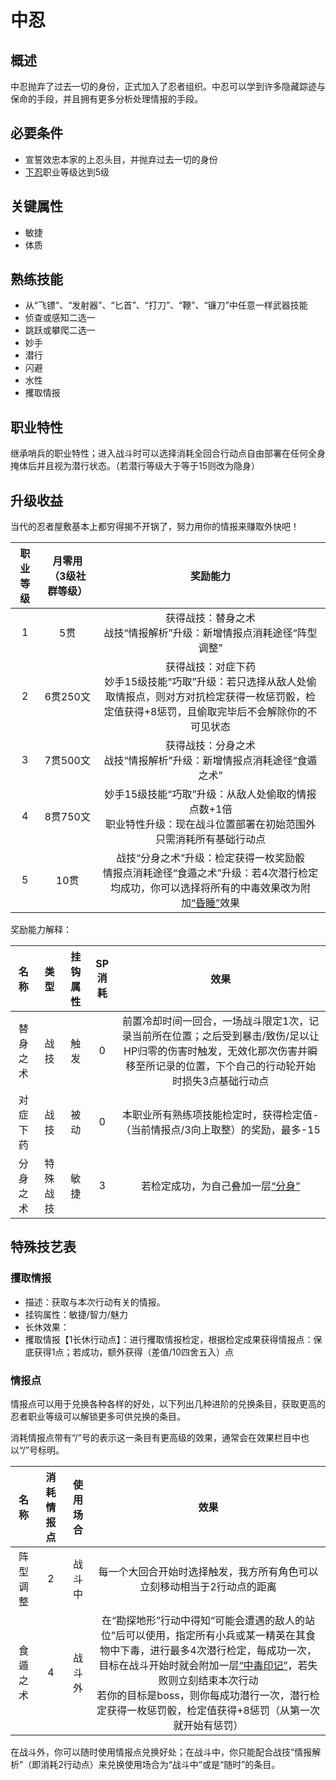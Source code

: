 # 中忍

## 概述

中忍抛弃了过去一切的身份，正式加入了忍者组织。中忍可以学到许多隐藏踪迹与保命的手段，并且拥有更多分析处理情报的手段。

## 必要条件

* 宣誓效忠本家的上忍头目，并抛弃过去一切的身份
* <a href="../genin" target="_blank">下忍</a>职业等级达到5级

## 关键属性

* 敏捷
* 体质

## 熟练技能

* 从“飞镖”、“发射器”、“匕首”、“打刀”、“鞭”、“镰刀”中任意一样武器技能
* 侦查或感知二选一
* 跳跃或攀爬二选一
* 妙手
* 潜行
* 闪避
* 水性
* 攫取情报
  
## 职业特性

继承哨兵的职业特性；进入战斗时可以选择消耗全回合行动点自由部署在任何全身掩体后并且视为潜行状态。（若潜行等级大于等于15则改为隐身）

## 升级收益

当代的忍者屋敷基本上都穷得揭不开锅了，努力用你的情报来赚取外快吧！

职业等级|月零用（3级社群等级）|奖励能力
:--:|:--:|:--:
1|5贯|获得战技：替身之术<br>战技“情报解析”升级：新增情报点消耗途径“阵型调整”
2|6贯250文|获得战技：对症下药<br>妙手15级技能“巧取”升级：若只选择从敌人处偷取情报点，则对方对抗检定获得一枚惩罚骰，检定值获得+8惩罚，且偷取完毕后不会解除你的不可见状态
3|7贯500文|获得战技：分身之术<br>战技“情报解析”升级：新增情报点消耗途径“食遁之术”
4|8贯750文|妙手15级技能“巧取”升级：从敌人处偷取的情报点数+1倍<br>职业特性升级：现在战斗位置部署在初始范围外只需消耗所有基础行动点
5|10贯|战技“分身之术”升级：检定获得一枚奖励骰<br>情报点消耗途径“食遁之术”升级：若4次潜行检定均成功，你可以选择将所有的中毒效果改为附加<a href="../../../../status/normal/#昏睡" target="_blank">“昏睡”</a>效果

奖励能力解释：

名称|类型|挂钩属性|SP消耗|效果
:--:|:--:|:--:|:--:|:--:
替身之术|战技|触发|0|前置冷却时间一回合，一场战斗限定1次，记录当前所在位置；之后受到暴击/致伤/足以让HP归零的伤害时触发，无效化那次伤害并瞬移至所记录的位置，下个自己的行动轮开始时损失3点基础行动点
对症下药|战技|被动|0|本职业所有熟练项技能检定时，获得检定值-（当前情报点/3向上取整）的奖励，最多-15
分身之术|特殊战技|敏捷|3|若检定成功，为自己叠加一层<a href="../../../../status/mark/#分身" target="_blank">“分身”</a>

## 特殊技艺表

### 攫取情报

* 描述：获取与本次行动有关的情报。
* 挂钩属性：敏捷/智力/魅力
* 长休效果：
* 攫取情报【1长休行动点】：进行攫取情报检定，根据检定成果获得情报点：保底获得1点；若成功，额外获得（差值/10四舍五入）点

### 情报点

情报点可以用于兑换各种各样的好处，以下列出几种进阶的兑换条目，获取更高的忍者职业等级可以解锁更多可供兑换的条目。

消耗情报点带有“/”号的表示这一条目有更高级的效果，通常会在效果栏目中也以“/”号标明。

名称|消耗情报点|使用场合|效果
:--:|:--:|:--:|:--:
阵型调整|2|战斗中|每一个大回合开始时选择触发，我方所有角色可以立刻移动相当于2行动点的距离
食遁之术|4|战斗外|在“勘探地形”行动中得知“可能会遭遇的敌人的站位”后可以使用，指定所有小兵或某一精英在其食物中下毒，进行最多4次潜行检定，每成功一次，目标在战斗开始时就会附加一层<a href="../../../../status/mark/#中毒印记" target="_blank">“中毒印记”</a>，若失败则立刻结束本次行动<br>若你的目标是boss，则你每成功潜行一次，潜行检定获得一枚惩罚骰，检定值获得+8惩罚（从第一次就开始有惩罚）

在战斗外，你可以随时使用情报点兑换好处；在战斗中，你只能配合战技“情报解析”（即消耗2行动点）来兑换使用场合为“战斗中”或是“随时”的条目。